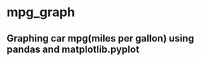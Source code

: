 # mpg_graph
Graphing car mpg(miles per gallon) using pandas and matplotlib.pyplot
-------------------------------

